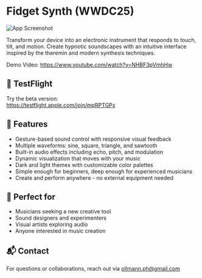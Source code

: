 # Fidget Synth (WWDC25)

![App Screenshot](screenshots.png)


Transform your device into an electronic instrument that responds to touch, tilt, and motion. Create hypnotic soundscapes with an intuitive interface inspired by the theremin and modern synthesis techniques.

Demo Video:
https://www.youtube.com/watch?v=NHBF3pVmhHw

## 🚀 TestFlight  
Try the beta version:  
https://testflight.apple.com/join/mpRPTGPx

## 🎵 Features  
- Gesture-based sound control with responsive visual feedback  
- Multiple waveforms: sine, square, triangle, and sawtooth  
- Built-in audio effects including echo, pitch, and modulation  
- Dynamic visualization that moves with your music  
- Dark and light themes with customizable color palettes  
- Simple enough for beginners, deep enough for experienced musicians  
- Create and perform anywhere - no external equipment needed  

## 🎯 Perfect for  
- Musicians seeking a new creative tool  
- Sound designers and experimenters  
- Visual artists exploring audio  
- Anyone interested in music creation  

## 📬 Contact  
For questions or collaborations, reach out via ollmann.ph@gmail.com
